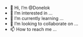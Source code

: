 - 👋 Hi, I’m @Donelok
- 👀 I’m interested in ...
- 🌱 I’m currently learning ...
- 💞️ I’m looking to collaborate on ...
- 📫 How to reach me ...

<!---
Donelok/Donelok is a ✨ special ✨ repository because its `README.md` (this file) appears on your GitHub profile.
You can click the Preview link to take a look at your changes.
--->
